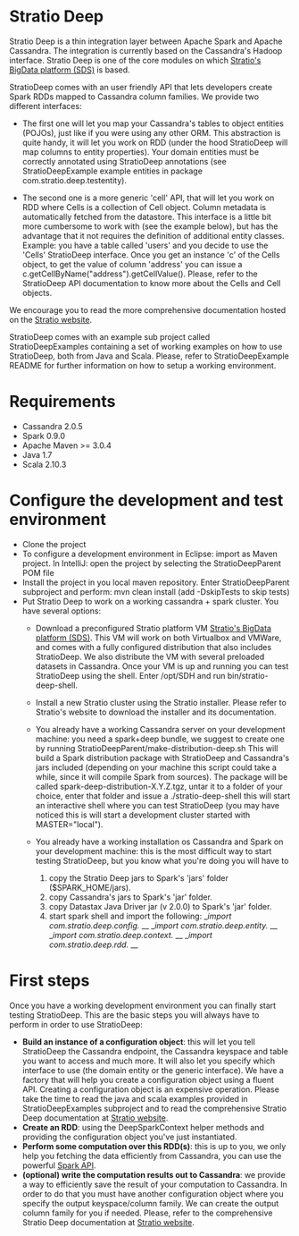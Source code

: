 Stratio Deep
=====================

Stratio Deep is a thin integration layer between Apache Spark and Apache Cassandra. The integration is currently
based on the Cassandra's Hadoop interface.
Stratio Deep is one of the core modules on which [Stratio's BigData platform (SDS)](http://www.stratio.com/) is based.

StratioDeep comes with an user friendly API that lets developers create Spark RDDs mapped to Cassandra column families.
We provide two different interfaces:

  * The first one will let you map your Cassandra's tables to object entities (POJOs), just like if you were using any other ORM.
    This abstraction is quite handy, it will let you work on RDD<YourEntityHere> (under the hood StratioDeep will map columns to entity properties).
    Your domain entities must be correctly annotated using StratioDeep annotations (see StratioDeepExample example entities in package com.stratio.deep.testentity).

  * The second one is a more generic 'cell' API, that will let you work on RDD<Cells> where Cells is a collection of Cell object.
    Column metadata is automatically fetched from the datastore. This interface is a little bit more cumbersome to work with (see the example below),
    but has the advantage that it not requires the definition of additional entity classes.
    Example: you have a table called 'users' and you decide to use the 'Cells' StratioDeep interface. Once you get an instance 'c' of the Cells object,
    to get the value of column 'address' you can issue a c.getCellByName("address").getCellValue().
    Please, refer to the StratioDeep API documentation to know more about the Cells and Cell objects.

We encourage you to read the more comprehensive documentation hosted on the [Stratio website](http://wordpress.dev.strat.io/examples/).

StratioDeep comes with an example sub project called StratioDeepExamples containing a set of working examples on how to use StratioDeep, both from Java and Scala.
Please, refer to StratioDeepExample README for further information on how to setup a working environment.

Requirements
============

  * Cassandra 2.0.5
  * Spark 0.9.0
  * Apache Maven >= 3.0.4
  * Java 1.7
  * Scala 2.10.3

Configure the development and test environment
==============================================
* Clone the project
* To configure a development environment in Eclipse: import as Maven project. In IntelliJ: open the project by selecting the StratioDeepParent POM file
* Install the project in you local maven repository. Enter StratioDeepParent subproject and perform: mvn clean install (add -DskipTests to skip tests)
* Put Stratio Deep to work on a working cassandra + spark cluster. You have several options:
    * Download a preconfigured Stratio platform VM [Stratio's BigData platform (SDS)](http://www.stratio.com/).
      This VM will work on both Virtualbox and VMWare, and comes with a fully configured distribution that also includes StratioDeep. We also distribute the VM with several preloaded datasets in Cassandra.
      Once your VM is up and running you can test StratioDeep using the shell. Enter /opt/SDH and run bin/stratio-deep-shell.
    * Install a new Stratio cluster using the Stratio installer. Please refer to Stratio's website to download the installer and its documentation.
    * You already have a working Cassandra server on your development machine: you need a spark+deep bundle, we suggest to create one by running StratioDeepParent/make-distribution-deep.sh
      This will build a Spark distribution package with StratioDeep and Cassandra's jars included (depending on your machine this script could take a while, since it will compile Spark from sources).
      The package will be called spark-deep-distribution-X.Y.Z.tgz, untar it to a folder of your choice, enter that folder and issue a
    ./stratio-deep-shell
      this will start an interactive shell where you can test StratioDeep (you may have noticed this is will start a development cluster started with MASTER="local").

    * You already have a working installation os Cassandra and Spark on your development machine: this is the most difficult way to start testing StratioDeep, but you know what you're doing  you will have to
        1. copy the Stratio Deep jars to Spark's 'jars' folder ($SPARK_HOME/jars).
        2. copy Cassandra's jars to Spark's 'jar' folder.
        3. copy Datastax Java Driver jar (v 2.0.0) to Spark's 'jar' folder.
        4. start spark shell and import the following:
    __import com.stratio.deep.config._ __
    __import com.stratio.deep.entity._ __
    __import com.stratio.deep.context._ __
    __import com.stratio.deep.rdd._ __

First steps
===========
Once you have a working development environment you can finally start testing StratioDeep. This are the basic steps you will always have to perform in order to use StratioDeep:
* __Build an instance of a configuration object__: this will let you tell StratioDeep the Cassandra endpoint, the Cassandra keyspace and table you want to access and much more.
  It will also let you specify which interface to use (the domain entity or the generic interface).
  We have a factory that will help you create a configuration object using a fluent API. Creating a configuration object is an expensive operation.
  Please take the time to read the java and scala examples provided in StratioDeepExamples subproject and to read the comprehensive Stratio Deep documentation at [Stratio website](http://wordpress.dev.strat.io/examples/).
* __Create an RDD__: using the DeepSparkContext helper methods and providing the configuration object you've just instantiated.
* __Perform some computation over this RDD(s)__: this is up to you, we only help you fetching the data efficiently from Cassandra, you can use the powerful [Spark API](https://spark.apache.org/docs/0.9.0/api/core/index.html#org.apache.spark.package).
* __(optional) write the computation results out to Cassandra__: we provide a way to efficiently save the result of your computation to Cassandra.
  In order to do that you must have another configuration object where you specify the output keyspace/column family. We can create the output column family for you if needed.
  Please, refer to the comprehensive Stratio Deep documentation at [Stratio website](http://wordpress.dev.strat.io/examples/).